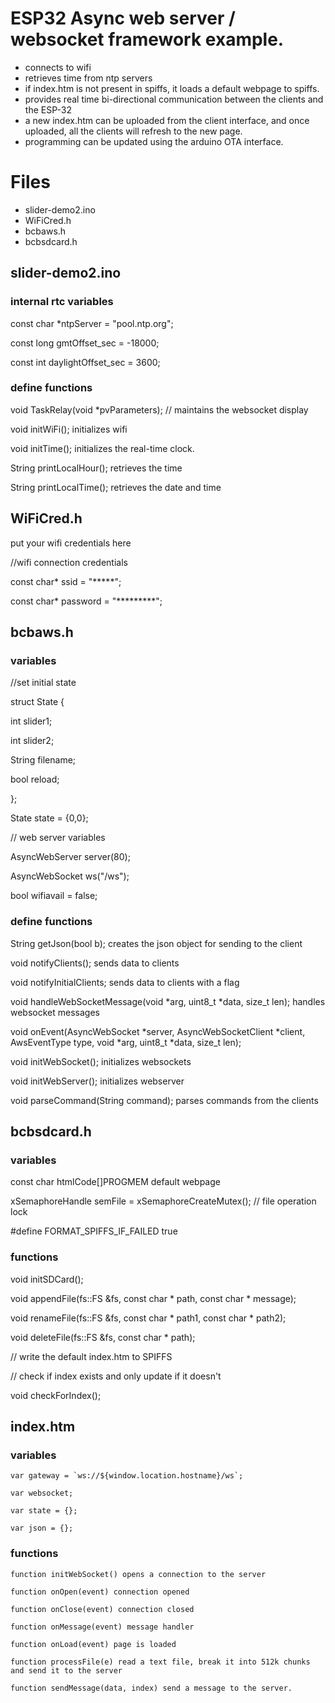 # ESP32 Async web server / websocket framework example.

 - connects to wifi
 - retrieves time from ntp servers
 - if index.htm is not present in spiffs, it loads a default webpage to spiffs.
 - provides real time bi-directional communication between the clients and the ESP-32
 - a new index.htm can be uploaded from the client interface, and once uploaded, all the clients will refresh to the new page.
 - programming can be updated using the arduino OTA interface.

# Files

 - slider-demo2.ino
 - WiFiCred.h
 - bcbaws.h
 - bcbsdcard.h

## slider-demo2.ino

### internal rtc variables
const char *ntpServer = "pool.ntp.org";

const long gmtOffset_sec = -18000;

const int daylightOffset_sec = 3600;

### define functions

void TaskRelay(void *pvParameters); // maintains the websocket display

void initWiFi(); initializes wifi

void initTime(); initializes the real-time clock.

String printLocalHour(); retrieves the time

String printLocalTime(); retrieves the date and time


## WiFiCred.h

put your wifi credentials here

//wifi connection credentials

const char* ssid     = "*****";

const char* password = "*********";

## bcbaws.h

### variables
//set initial state

struct State { 

  int slider1;
  
  int slider2;
  
  String filename;
  
  bool reload;
  
};

State state = {0,0}; 

// web server variables

AsyncWebServer server(80);

AsyncWebSocket ws("/ws");

bool wifiavail = false;

### define functions
String getJson(bool b); creates the json object for sending to the client

void notifyClients(); sends data to clients

void notifyInitialClients; sends data to clients with a flag

void handleWebSocketMessage(void *arg, uint8_t *data, size_t len); handles websocket messages

void onEvent(AsyncWebSocket *server, AsyncWebSocketClient *client,
             AwsEventType type, void *arg, uint8_t *data, size_t len);
             
void initWebSocket(); initializes websockets

void initWebServer(); initializes webserver

void parseCommand(String command); parses commands from the clients



## bcbsdcard.h

### variables

const char htmlCode[]PROGMEM default webpage

xSemaphoreHandle semFile = xSemaphoreCreateMutex(); // file 
operation lock

#define FORMAT_SPIFFS_IF_FAILED true


### functions
void initSDCard();

void appendFile(fs::FS &fs, const char * path, const char * message);

void renameFile(fs::FS &fs, const char * path1, const char * path2);

void deleteFile(fs::FS &fs, const char * path);

// write the default index.htm to SPIFFS 

//  check if index exists and only update if it doesn't

void checkForIndex();

## index.htm

### variables
    var gateway = `ws://${window.location.hostname}/ws`;
    
    var websocket;
    
    var state = {};
    
    var json = {};

### functions
    function initWebSocket() opens a connection to the server
    
    function onOpen(event) connection opened
    
    function onClose(event) connection closed
    
    function onMessage(event) message handler
    
    function onLoad(event) page is loaded
    
    function processFile(e) read a text file, break it into 512k chunks and send it to the server
    
    function sendMessage(data, index) send a message to the server.